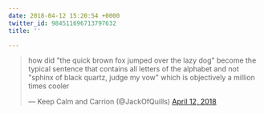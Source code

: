 ```yaml
---
date: 2018-04-12 15:20:54 +0000
twitter_id: 984511696713797632
title: ''

---
```

<blockquote class="twitter-tweet"><p lang="en" dir="ltr">how did &quot;the quick brown fox jumped over the lazy dog&quot; become the typical sentence that contains all letters of the alphabet and not &quot;sphinx of black quartz, judge my vow&quot; which is objectively a million times cooler</p>&mdash; Keep Calm and Carrion (@JackOfQuills) <a href="https://twitter.com/JackOfQuills/status/984290288259788800?ref_src=twsrc%5Etfw">April 12, 2018</a></blockquote>
<script async src="https://platform.twitter.com/widgets.js" charset="utf-8"></script>
